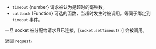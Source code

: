 <!-- YAML
added: v0.5.9
-->

* `timeout` {number} 请求被认为是超时的毫秒数。
* `callback` {Function} 可选的函数，当超时发生时被调用。等同于绑定到 `timeout` 事件。

一旦 socket 被分配给请求且已连接，[`socket.setTimeout()`] 会被调用。

返回 `request`。

